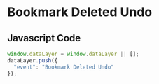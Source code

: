 # Bookmark Deleted Undo

### 

## Javascript Code
```js
window.dataLayer = window.dataLayer || [];
dataLayer.push({
  "event": "Bookmark Deleted Undo"
});
```
